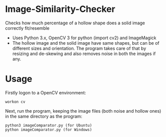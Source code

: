 # Image-Similarity-Checker
Checks how much percentage of a hollow shape does a solid image correctly fit/resemble
- Uses Python 3.x, OpenCV 3 for python (import cv2) and ImageMagick
- The hollow image and the solid image have same shapes, but can be of different sizes and orientation. The program takes care of that by resizing and de-skewing and also removes noise in both the images if any.
# Usage
Firstly logon to a OpenCV environment:

    workon cv
    
Next, run the program, keeping the image files (both noise and hollow ones) in the same directory as the program:

    python3 imageComparator.py (for Ubuntu)
    python imageComparator.py (for Windows)
    
